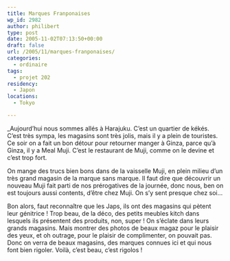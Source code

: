 ```yaml
---
title: Marques Franponaises
wp_id: 2982
author: philibert
type: post
date: 2005-11-02T07:13:50+00:00
draft: false
url: /2005/11/marques-franponaises/
categories:
  - ordinaire
tags:
  - projet 202
residency:
  - Japon
locations:
  - Tokyo

---
```

_Aujourd&rsquo;hui nous sommes allés à Harajuku. C&rsquo;est un quartier de kékés. C&rsquo;est très sympa, les magasins sont très jolis, mais il y a plein de touristes. Ce soir on a fait un bon détour pour retourner manger à Ginza, parce qu&rsquo;à Ginza, il y a Meal Muji. C&rsquo;est le restaurant de Muji, comme on le devine et c&rsquo;est trop fort. </p> 

On mange des trucs bien bons dans de la vaisselle Muji, en plein milieu d&rsquo;un très grand magasin de la marque sans marque. Il faut dire que découvrir un nouveau Muji fait parti de nos prérogatives de la journée, donc nous, ben on est toujours aussi contents, d&rsquo;être chez Muji. On s&rsquo;y sent presque chez soi&#8230;</em>

Bon alors, faut reconnaître que les Japs, ils ont des magasins qui pètent leur génitrice ! Trop beau, de la déco, des petits meubles kitch dans lesquels ils présentent des produits, non, super ! On s&rsquo;éclate dans leurs grands magasins. Mais montrer des photos de beaux magaz pour le plaisir des yeux, et oh outrage, pour le plaisir de complimenter, on pouvait pas. Donc on verra de beaux magasins, des marques connues ici et qui nous font bien rigoler. Voilà, c&rsquo;est beau, c&rsquo;est rigolos ! 

<div class="gallery-container">
  <div class="gallery">
    <figure class="image-frame landscape"> <img src="/uploads/2012/09/1.jpg" alt="" /> </figure> <figure class="image-frame landscape"> <img src="/uploads/2012/09/6.jpg" alt="" /> </figure> <figure class="image-frame landscape"> <img src="/uploads/2012/09/2.jpg" alt="" /> </figure> <figure class="image-frame landscape"> <img src="/uploads/2012/09/4.jpg" alt="" /> </figure> <figure class="image-frame landscape"> <img src="/uploads/2012/09/5.jpg" alt="" /> </figure> <figure class="image-frame landscape"> <img src="/uploads/2012/09/7.jpg" alt="" /> </figure> <figure class="image-frame landscape"> <img src="/uploads/2012/09/11.jpg" alt="" /> </figure> <figure class="image-frame landscape"> <img src="/uploads/2012/09/0.jpg" alt="" /> </figure> <figure class="image-frame landscape"> <img src="/uploads/2012/09/8.jpg" alt="" /> </figure> <figure class="image-frame landscape"> <img src="/uploads/2012/09/9.jpg" alt="" /> </figure> <figure class="image-frame landscape"> <img src="/uploads/2012/09/10.jpg" alt="" /> </figure> <figure class="image-frame landscape"> <img src="/uploads/2012/09/12.jpg" alt="" /> </figure> <figure class="image-frame landscape"> <img src="/uploads/2012/09/13.jpg" alt="" /> </figure> <figure class="image-frame landscape"> <img src="/uploads/2012/09/15.jpg" alt="" /> </figure> <figure class="image-frame landscape"> <img src="/uploads/2012/09/16.jpg" alt="" /> </figure> <figure class="image-frame landscape"> <img src="/uploads/2012/09/17.jpg" alt="" /> </figure> <figure class="image-frame landscape"> <img src="/uploads/2012/09/19.jpg" alt="" /> </figure> <figure class="image-frame landscape"> <img src="/uploads/2012/09/20.jpg" alt="" /> </figure> <figure class="image-frame landscape"> <img src="/uploads/2012/09/21.jpg" alt="" /> </figure> <figure class="image-frame landscape"> <img src="/uploads/2012/09/22.jpg" alt="" /> </figure> <figure class="image-frame landscape"> <img src="/uploads/2012/09/23.jpg" alt="" /> </figure> <figure class="image-frame landscape"> <img src="/uploads/2012/09/24.jpg" alt="" /> </figure> <figure class="image-frame landscape"> <img src="/uploads/2012/09/25.jpg" alt="" /> </figure> <figure class="image-frame landscape"> <img src="/uploads/2012/09/18.jpg" alt="" /> </figure>
  </div>
</div>